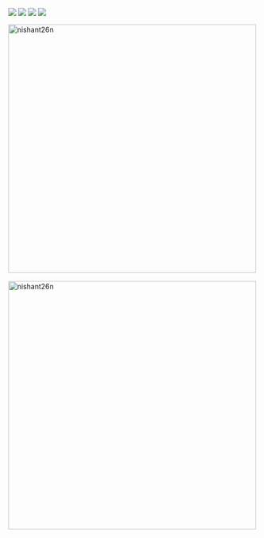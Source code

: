 
<a href="https://www.linkedin.com/in/nishant-rajpoot-779480193/" target="_blank"><img src="https://img.icons8.com/color/48/000000/linkedin.png"/></a>
<a href="https://www.instagram.com/nishant_26n/" target="_blank"><img src="https://img.icons8.com/fluency/48/000000/instagram-new.png"/></a>
<a href="https://twitter.com/Nishant71934728" target="_blank"><img src="https://img.icons8.com/fluency/48/000000/twitter.png"/></a>
<a href="mailto:rajpootnishant7@gmail.com" target="_blank"><img src="https://img.icons8.com/fluency/48/000000/email.png"/></a>
<br>
<div>
<img src="https://github-readme-stats.vercel.app/api?username=nishant26n&show_icons=true&count_private=true" alt="nishant26n" width="500" height="auto"/>
</div>
<br>
<div><img align="center" src="https://github-readme-stats.vercel.app/api/top-langs/?username=nishant26n&layout=compact&hide=html" alt="nishant26n" width="500" height="auto"/></div>
